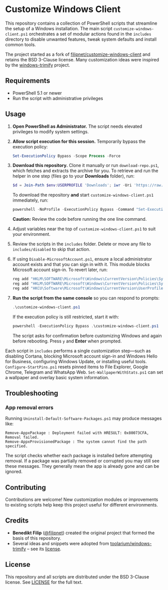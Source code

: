 # Customize Windows Client

This repository contains a collection of PowerShell scripts that streamline the setup of a Windows installation. The main script `customize-windows-client.ps1` orchestrates a set of modular actions found in the `includes` directory to disable unwanted features, tweak system defaults and install common tools.

The project started as a fork of [filipnet/customize-windows-client](https://github.com/filipnet/customize-windows-client) and retains the BSD 3-Clause license. Many customization ideas were inspired by the [windows-trimify](https://github.com/toolarium/windows-trimify) project.

## Requirements
- PowerShell 5.1 or newer
- Run the script with administrative privileges

## Usage
1. **Open PowerShell as Administrator.** The script needs elevated privileges to modify system settings.
2. **Allow script execution for this session.** Temporarily bypass the execution policy:

   ```powershell
   Set-ExecutionPolicy Bypass -Scope Process -Force
   ```

3. **Download this repository.** Clone it manually or run `download-repo.ps1`, which fetches and extracts the archive for you. To retrieve and run the helper in one step (files go to your **Downloads** folder), run:

   ```powershell
   $d = Join-Path $env:USERPROFILE 'Downloads'; iwr -Uri 'https://raw.githubusercontent.com/ShaheedFazal/customize-windows-setup/main/download-repo.ps1' -OutFile (Join-Path $d 'download-repo.ps1'); & "$d\download-repo.ps1"
   ```

   To download the repository **and** start `customize-windows-client.ps1` immediately, run:

   ```powershell
   powershell -NoProfile -ExecutionPolicy Bypass -Command "Set-ExecutionPolicy Bypass -Scope Process -Force; iwr -useb https://raw.githubusercontent.com/ShaheedFazal/customize-windows-setup/main/download-repo.ps1 | iex; & `"$env:USERPROFILE\Downloads\customize-windows-setup\customize-windows-setup-main\customize-windows-client.ps1`""
   ```

   **Caution:** Review the code before running the one line command.

4. Adjust variables near the top of `customize-windows-client.ps1` to suit your environment.
5. Review the scripts in the `includes` folder. Delete or move any file to `includes/disabled` to skip that action.
6. If using `Disable-MicrosoftAccount.ps1`, ensure a local administrator account exists and that you can sign in with it. This module blocks Microsoft account sign-in. To revert later, run:
   ```powershell
   reg add "HKLM\SOFTWARE\Microsoft\Windows\CurrentVersion\Policies\System" /v NoConnectedUser /t REG_DWORD /d 0 /f
   reg add "HKLM\SOFTWARE\Microsoft\Windows\CurrentVersion\Policies\System" /v BlockUserFromCreatingAccounts /t REG_DWORD /d 0 /f
   reg add "HKCU\Software\Microsoft\Windows\CurrentVersion\UserProfileEngagement" /v ScoobeSystemSettingEnabled /t REG_DWORD /d 1 /f
   ```
7. **Run the script from the same console** so you can respond to prompts:

   ```powershell
   .\customize-windows-client.ps1
   ```

   If the execution policy is still restricted, start it with:

   ```powershell
   powershell -ExecutionPolicy Bypass .\customize-windows-client.ps1
   ```

   The script asks for confirmation before customizing Windows and again before rebooting. Press `y` and **Enter** when prompted.

Each script in `includes` performs a single customization step—such as disabling Cortana, blocking Microsoft account sign-in and Windows Hello for Business, configuring Windows Update, or installing useful tools. `Configure-StartPins.ps1` resets pinned items to File Explorer, Google Chrome, Telegram and WhatsApp Web. `Set-WallpaperWithStats.ps1` can set a wallpaper and overlay basic system information.

## Troubleshooting

### App removal errors

Running `Uninstall-Default-Software-Packages.ps1` may produce messages like:

```
Remove-AppxPackage : Deployment failed with HRESULT: 0x80073CFA, Removal failed.
Remove-AppxProvisionedPackage : The system cannot find the path specified.
```

The script checks whether each package is installed before attempting removal.
If a package was partially removed or corrupted you may still see these
messages. They generally mean the app is already gone and can be ignored.

## Contributing
Contributions are welcome! New customization modules or improvements to existing scripts help keep this project useful for different environments.

## Credits
- **Benedikt Filip** ([@filipnet](https://github.com/filipnet)) created the original project that formed the basis of this repository.
- Several ideas and snippets were adopted from [toolarium/windows-trimify](https://github.com/toolarium/windows-trimify) – see its [license](https://github.com/toolarium/windows-trimify/blob/master/LICENSE).

## License
This repository and all scripts are distributed under the BSD 3-Clause license. See [LICENSE](LICENSE) for the full text.

